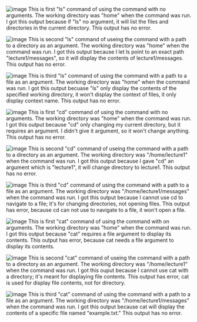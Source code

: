 ![image](https://github.com/Lyon0129/cse15l-lab-reports/assets/130290363/549b350a-3985-4a3e-81ce-4317ab3d6e35)
This is first "ls" command of using the command with no arguments. The working directory was "home" when the command was run.
I got this output because if "ls" no argument, it will list the files and directories in the current directory.
This output has no error.

![image](https://github.com/Lyon0129/cse15l-lab-reports/assets/130290363/a5b1e884-cc62-4494-b2a5-5ffbcbc97e1e)
This is second "ls" command of useing the command with a path to a directory as an argument. The working directory was "home" when the command was run.
I got this output because I let ls point to an exact path "lecture1/messages", so it will display the contents of lecture1/messages.
This output has no error.

![image](https://github.com/Lyon0129/cse15l-lab-reports/assets/130290363/af1bcf85-d69a-4a8e-914f-31764af8709c)
This is third "ls" command of using the command with a path to a file as an argument. The working directory was "home" when the command was run.
I got this output becuase "ls" only display the contents of the specified working directory, it won't display the context of files, it only display context name.
This output has no error.

![image](https://github.com/Lyon0129/cse15l-lab-reports/assets/130290363/897f5c58-9d76-4451-82ef-8018c9d3deb2)
This is first "cd" command of using the command with no arguments. The working directory was "home" when the command was run.
I got this output because "cd" only changing my current directory, but it requires an argument. I didn't give it argument, so it won't change anything.
This output has no error.

![image](https://github.com/Lyon0129/cse15l-lab-reports/assets/130290363/f1aac11e-065f-4b2a-af92-a16c1bf69abd)
This is second "cd" command of useing the command with a path to a directory as an argument. The working directory was "/home/lecture1" when the command was run.
I got this output because I gave "cd" an argument which is "lecture1", it will change directory to lecture1.
This output has no error.

![image](https://github.com/Lyon0129/cse15l-lab-reports/assets/130290363/6599c73f-669c-4023-9788-a01e05080201)
This is third "cd" command of using the command with a path to a file as an argument. The working directory was "/home/lecture1/messages" when the command was run.
I got this output because I cannot use cd to navigate to a file; it's for changing directories, not opening files.
This output has error, because cd can not use to navigate to a file, it won't open a file.

![image](https://github.com/Lyon0129/cse15l-lab-reports/assets/130290363/ad87bc1c-26fe-4b74-bf4c-842a615e689e)
This is first "cat" command of using the command with on arguments. The working directory was "home" when the command was run.
I got this output because "cat"  requires a file argument to display its contents.
This output has error, because cat needs a file argument to display its contents.

![image](https://github.com/Lyon0129/cse15l-lab-reports/assets/130290363/56001c6f-7df5-4ff8-8b8d-75f4b6d5803d)
This is second "cat" command of useing the command with a path to a directory as an argument. The working directory was "/home/lecture1" when the command was run.
I got this ouput because I cannot use cat with a directory; it's meant for displaying file contents.
This output has error, cat is used for display file contents, not for directory.

![image](https://github.com/Lyon0129/cse15l-lab-reports/assets/130290363/992e15d5-3afa-471e-806f-f8ca5ee6481d)
This is third "cat" command of using the command with a path to a file as an argument. The working directory was "/home/lecture1/messages" when the command was run.
I got this output because cat will display the contents of a specific file named "example.txt."
This output has no error.
